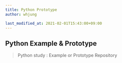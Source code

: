 ```yaml
---
title: Python Prototype
author: whjung

last_modified_at: 2021-02-01T15:43:00+09:00
---
```


## Python Example & Prototype ##

> Python study : Example or Prototype Repository
